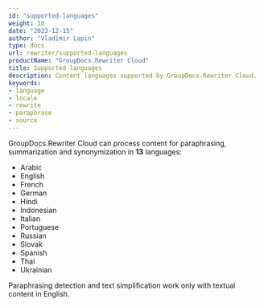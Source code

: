 ```yaml
---
id: "supported-languages"
weight: 10
date: "2023-12-15"
author: "Vladimir Lapin"
type: docs
url: rewriter/supported-languages
productName: "GroupDocs.Rewriter Cloud"
title: Supported languages
description: Content languages supported by GroupDocs.Rewriter Cloud.
keywords:
- language
- locale
- rewrite
- paraphrase
- source
---
```


GroupDocs.Rewriter Cloud can process content for paraphrasing, summarization and synonymization in **13** languages:

- Arabic
- English
- French
- German
- Hindi
- Indonesian
- Italian
- Portuguese
- Russian
- Slovak
- Spanish
- Thai
- Ukrainian

Paraphrasing detection and text simplification work only with textual content in English.
